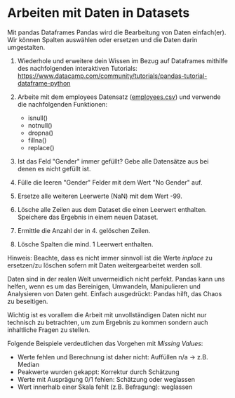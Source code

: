 # Arbeiten mit Daten in Datasets

Mit pandas Dataframes Pandas wird die Bearbeitung von Daten einfach(er). Wir können Spalten auswählen oder ersetzen und die Daten darin umgestalten.

1. Wiederhole und erweitere dein Wissen im Bezug auf Dataframes mithilfe des nachfolgenden interaktiven Tutorials: https://www.datacamp.com/community/tutorials/pandas-tutorial-dataframe-python
 
2. Arbeite mit dem employees Datensatz ([employees.csv](../employees.csv)) und verwende die nachfolgenden Funktionen:

   - isnull()
   - notnull()
   - dropna()
   - fillna()
   - replace()

1. Ist das Feld "Gender" immer gefüllt? Gebe alle Datensätze aus bei denen es nicht gefüllt ist.
2. Fülle die leeren "Gender" Felder mit dem Wert "No Gender" auf.
3. Ersetze alle weiteren Leerwerte (NaN) mit dem Wert -99.
4. Lösche alle Zeilen aus dem Dataset die einen Leerwert enthalten. Speichere das Ergebnis in einem neuen Dataset.
5. Ermittle die Anzahl der in 4. gelöschen Zeilen.
6. Lösche Spalten die mind. 1 Leerwert enthalten.

Hinweis: Beachte, dass es nicht immer sinnvoll ist die Werte _inplace_ zu ersetzen/zu löschen sofern mit Daten weitergearbeitet werden soll.

Daten sind in der realen Welt unvermeidlich nicht perfekt. Pandas kann uns helfen, wenn es um das Bereinigen, Umwandeln, Manipulieren und Analysieren von Daten geht.
Einfach ausgedrückt: Pandas hilft, das Chaos zu beseitigen.

Wichtig ist es vorallem die Arbeit mit unvollständigen Daten nicht nur technisch zu betrachten, um zum Ergebnis zu kommen sondern auch inhaltliche Fragen zu stellen.

Folgende Beispiele verdeutlichen das Vorgehen mit _Missing Values_: 
 - Werte fehlen und Berechnung ist daher nicht: Auffüllen n/a -> z.B. Median
 - Peakwerte wurden gekappt: Korrektur durch Schätzung
 - Werte mit Ausprägung 0/1 fehlen: Schätzung oder weglassen
 - Wert innerhalb einer Skala fehlt (z.B. Befragung): weglassen

